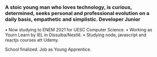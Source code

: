 ### A stoic young man who loves technology, is curious, determined, seeks personal and professional evolution on a daily basis, empathetic and simplistic. Developer Junior

• Now studying to ENEM 2021 for UESC Computer Science.
• Working as Yourn Learn by IEL in Dissulba/Nestlê.
• Studying node, javascript and reactjs courses att Udemy.

School finalized.
Job as Young Apprentice.



